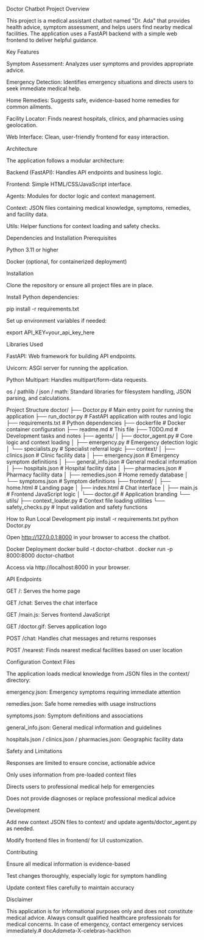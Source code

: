 Doctor Chatbot
Project Overview

This project is a medical assistant chatbot named "Dr. Ada" that provides health advice, symptom assessment, and helps users find nearby medical facilities. The application uses a FastAPI backend with a simple web frontend to deliver helpful guidance.

Key Features

Symptom Assessment: Analyzes user symptoms and provides appropriate advice.

Emergency Detection: Identifies emergency situations and directs users to seek immediate medical help.

Home Remedies: Suggests safe, evidence-based home remedies for common ailments.

Facility Locator: Finds nearest hospitals, clinics, and pharmacies using geolocation.

Web Interface: Clean, user-friendly frontend for easy interaction.

Architecture

The application follows a modular architecture:

Backend (FastAPI): Handles API endpoints and business logic.

Frontend: Simple HTML/CSS/JavaScript interface.

Agents: Modules for doctor logic and context management.

Context: JSON files containing medical knowledge, symptoms, remedies, and facility data.

Utils: Helper functions for context loading and safety checks.

Dependencies and Installation
Prerequisites

Python 3.11 or higher

Docker (optional, for containerized deployment)

Installation

Clone the repository or ensure all project files are in place.

Install Python dependencies:

pip install -r requirements.txt


Set up environment variables if needed:

export API_KEY=your_api_key_here

Libraries Used

FastAPI: Web framework for building API endpoints.

Uvicorn: ASGI server for running the application.

Python Multipart: Handles multipart/form-data requests.

os / pathlib / json / math: Standard libraries for filesystem handling, JSON parsing, and calculations.

Project Structure
doctor/
├── Doctor.py              # Main entry point for running the application
├── run_doctor.py          # FastAPI application with routes and logic
├── requirements.txt       # Python dependencies
├── dockerfile             # Docker container configuration
├── readme.md              # This file
├── TODO.md                # Development tasks and notes
├── agents/
│   ├── doctor_agent.py    # Core logic and context loading
│   ├── emergency.py       # Emergency detection logic
│   └── specialists.py     # Specialist referral logic
├── context/
│   ├── clinics.json       # Clinic facility data
│   ├── emergency.json     # Emergency symptom definitions
│   ├── general_info.json  # General medical information
│   ├── hospitals.json     # Hospital facility data
│   ├── pharmacies.json    # Pharmacy facility data
│   ├── remedies.json      # Home remedy database
│   └── symptoms.json      # Symptom definitions
├── frontend/
│   ├── home.html          # Landing page
│   ├── index.html         # Chat interface
│   ├── main.js            # Frontend JavaScript logic
│   └── doctor.gif         # Application branding
└── utils/
    ├── context_loader.py  # Context file loading utilities
    └── safety_checks.py   # Input validation and safety functions

How to Run
Local Development
pip install -r requirements.txt
python Doctor.py


Open http://127.0.0.1:8000
 in your browser to access the chatbot.

Docker Deployment
docker build -t doctor-chatbot .
docker run -p 8000:8000 doctor-chatbot


Access via http://localhost:8000
 in your browser.

API Endpoints

GET /: Serves the home page

GET /chat: Serves the chat interface

GET /main.js: Serves frontend JavaScript

GET /doctor.gif: Serves application logo

POST /chat: Handles chat messages and returns responses

POST /nearest: Finds nearest medical facilities based on user location

Configuration
Context Files

The application loads medical knowledge from JSON files in the context/ directory:

emergency.json: Emergency symptoms requiring immediate attention

remedies.json: Safe home remedies with usage instructions

symptoms.json: Symptom definitions and associations

general_info.json: General medical information and guidelines

hospitals.json / clinics.json / pharmacies.json: Geographic facility data

Safety and Limitations

Responses are limited to ensure concise, actionable advice

Only uses information from pre-loaded context files

Directs users to professional medical help for emergencies

Does not provide diagnoses or replace professional medical advice

Development

Add new context JSON files to context/ and update agents/doctor_agent.py as needed.

Modify frontend files in frontend/ for UI customization.

Contributing

Ensure all medical information is evidence-based

Test changes thoroughly, especially logic for symptom handling

Update context files carefully to maintain accuracy

Disclaimer

This application is for informational purposes only and does not constitute medical advice. Always consult qualified healthcare professionals for medical concerns. In case of emergency, contact emergency services immediately.#   d o c _ A d a _ m e t a - X - c e l e b r a s - h a c k t h o n  
 